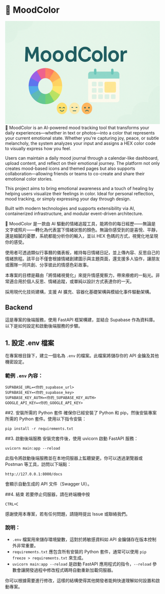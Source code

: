 # 🎨 MoodColor
![MoodColor Cover](./Picture/Cover.png)
🎨 MoodColor is an AI-powered mood tracking tool that transforms your daily experiences—whether in text or photos—into a color that represents your current emotional state. Whether you're capturing joy, peace, or subtle melancholy, the system analyzes your input and assigns a HEX color code to visually express how you feel.

Users can maintain a daily mood journal through a calendar-like dashboard, upload content, and reflect on their emotional journey. The platform not only creates mood-based icons and themed pages but also supports collaboration—allowing friends or teams to co-create and share their emotional color stories.

This project aims to bring emotional awareness and a touch of healing by helping users visualize their feelings in color. Ideal for personal reflection, mood tracking, or simply expressing your day through design.

Built with modern technologies and supports extensibility via AI, containerized infrastructure, and modular event-driven architecture.

🎨 MoodColor 是一款由 AI 驅動的情緒追蹤工具，能將你的每日經歷——無論是文字或照片——轉化為代表當下情緒狀態的顏色。無論你感受到的是喜悅、平靜，還是細膩的憂鬱，系統都能分析你的輸入，並以 HEX 色碼的方式，視覺化地呈現你的感受。

使用者可透過類似行事曆的儀表板，維持每日情緒日記，並上傳內容、反思自己的情緒旅程。該平台不僅會根據情緒創建圖示與主題頁面，還支援多人協作，讓朋友或團隊一同共創、分享彼此的情感色彩故事。

本專案的目標是藉由「將情緒視覺化」來提升情感覺察力，帶來療癒的一點光。非常適合用於個人反思、情緒追蹤，或單純以設計方式表達你的一天。

採用現代化技術建構，支援 AI 擴充、容器化基礎架構與模組化事件驅動架構。

## Backend

這是專案的後端服務，使用 FastAPI 框架構建，並結合 Supabase 作為資料庫。以下是如何設定和啟動後端服務的步驟。

## 1. 設定 .env 檔案

在專案根目錄下，建立一個名為 `.env` 的檔案。此檔案將儲存你的 API 金鑰及其他機密設定。

### 範例 `.env` 內容：
```env
SUPABASE_URL=<你的_supabase_url>
SUPABASE_KEY=<你的_supabase_key>
SUPABASE_KEY_AUTH=<你的_SUPABASE_KEY_AUTH>
GOOGLE_API_KEY=<你的_GOOGLE_API_KEY>
```

##2. 安裝所需的 Python 套件
確保你已經安裝了 Python 和 pip，然後安裝專案所需的 Python 套件。使用以下指令安裝：
```
pip install -r requirements.txt
```

##3. 啟動後端服務
安裝完套件後，使用 uvicorn 啟動 FastAPI 服務：
```
uvicorn main:app --reload
```
此指令將啟動後端服務並在本地伺服器上監聽變更。你可以透過瀏覽器或 Postman 等工具，訪問以下端點：
```
http://127.0.0.1:8000/docs
```
會顯示自動生成的 API 文件（Swagger UI）。

##4. 結束
若要停止伺服器，請在終端機中按 
```
CTRL+C
```

感謝使用本專案，若有任何問題，請隨時提出 Issue 或聯絡我們。

### 說明：
- `.env` 檔案用來儲存環境變數，這對於將敏感資料如 API 金鑰儲存在版本控制外非常重要。
- `requirements.txt` 應包含所有安裝的 Python 套件，通常可以使用 `pip freeze > requirements.txt` 來生成。
- `uvicorn main:app --reload` 是啟動 FastAPI 應用程式的指令，`--reload` 參數會讓開發過程中修改程式碼時自動重新加載伺服器。

你可以根據需要進行修改，這樣的結構使得其他開發者能夠快速理解如何設置和啟動專案。



